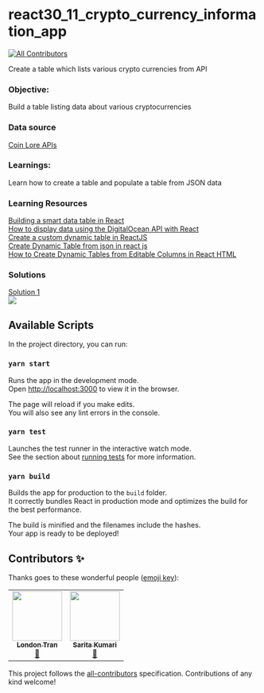 # react30_11_crypto_currency_information_app
<!-- ALL-CONTRIBUTORS-BADGE:START - Do not remove or modify this section -->
[![All Contributors](https://img.shields.io/badge/all_contributors-2-orange.svg?style=flat-square)](#contributors-)
<!-- ALL-CONTRIBUTORS-BADGE:END -->
Create a table which lists various crypto currencies from API

### Objective:
Build a table listing data about various cryptocurrencies

### Data source
[Coin Lore APIs](https://www.coinlore.com/cryptocurrency-data-api)

### Learnings:
Learn how to create a table and populate a table from JSON data  

### Learning Resources   
[Building a smart data table in React](https://blog.logrocket.com/complete-guide-building-smart-data-table-react/)  
[How to display data using the DigitalOcean API with React](https://www.digitalocean.com/community/tutorials/how-to-display-data-from-the-digitalocean-api-with-react)  
[Create a custom dynamic table in ReactJS](https://dev.to/abdulbasit313/an-easy-way-to-create-a-customize-dynamic-table-in-react-js-3igg)   
[Create Dynamic Table from json in react js](https://medium.com/@subalerts/create-dynamic-table-from-json-in-react-js-1a4a7b1146ef)    
[How to Create Dynamic Tables from Editable Columns in React HTML](https://www.pluralsight.com/guides/dynamic-tables-from-editable-columns-in-react-html)

### Solutions  
[Solution 1](https://github.com/codeclassifiers/react30_11_crypto_currency_info/tree/master/solution_1)  
<img src="https://res.cloudinary.com/dk22rcdch/image/upload/v1603684898/Blogimages/Untitled_xemcip.gif" /> 

## Available Scripts
In the project directory, you can run:

### `yarn start`

Runs the app in the development mode.<br />
Open [http://localhost:3000](http://localhost:3000) to view it in the browser.

The page will reload if you make edits.<br />
You will also see any lint errors in the console.

### `yarn test`

Launches the test runner in the interactive watch mode.<br />
See the section about [running tests](https://facebook.github.io/create-react-app/docs/running-tests) for more information.

### `yarn build`

Builds the app for production to the `build` folder.<br />
It correctly bundles React in production mode and optimizes the build for the best performance.

The build is minified and the filenames include the hashes.<br />
Your app is ready to be deployed!

## Contributors ✨

Thanks goes to these wonderful people ([emoji key](https://allcontributors.org/docs/en/emoji-key)):

<!-- ALL-CONTRIBUTORS-LIST:START - Do not remove or modify this section -->
<!-- prettier-ignore-start -->
<!-- markdownlint-disable -->
<table>
  <tr>
    <td align="center"><a href="http://www.londontran.com"><img src="https://avatars2.githubusercontent.com/u/55134653?v=4" width="100px;" alt=""/><br /><sub><b>London Tran</b></sub></a><br /><a href="https://github.com/codeclassifiers/react30_11_crypto_currency_info/commits?author=LondonTran" title="Documentation">📖</a></td>
    <td align="center"><a href="https://github.com/sarita1124"><img src="https://avatars0.githubusercontent.com/u/54797295?v=4" width="100px;" alt=""/><br /><sub><b>Sarita Kumari</b></sub></a><br /><a href="https://github.com/codeclassifiers/react30_11_crypto_currency_info/commits?author=sarita1124" title="Documentation">📖</a></td>
  </tr>
</table>

<!-- markdownlint-enable -->
<!-- prettier-ignore-end -->
<!-- ALL-CONTRIBUTORS-LIST:END -->

This project follows the [all-contributors](https://github.com/all-contributors/all-contributors) specification. Contributions of any kind welcome!
